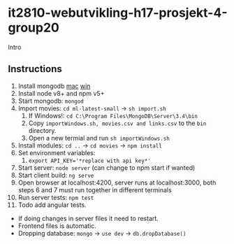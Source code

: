 # it2810-webutvikling-h17-prosjekt-4-group20
Intro

## Instructions
1. Install mongodb [mac](https://docs.mongodb.com/manual/tutorial/install-mongodb-on-os-x/) [win](https://docs.mongodb.com/manual/tutorial/install-mongodb-on-windows/)
2. Install node v8+ and npm v5+
3. Start mongodb: `mongod`
4. Import movies: `cd ml-latest-small` -> `sh import.sh`
    1. If Windows!: `cd C:\Program Files\MongoDB\Server\3.4\bin`
    2. Copy `importWindows.sh, movies.csv and links.csv` to the `bin` directory.
    3. Open a new termial and run `sh importWindows.sh`
5. Install modules: `cd ..` -> `cd movies` -> `npm install`
6. Set environment variables:
    1. `export API_KEY='*replace with api key*'`
7. Start server: `node server` (can change to npm start if wanted)
8. Start client build: `ng serve`
9. Open browser at localhost:4200, server runs at localhost:3000, both steps 6 and 7 must run together in different terminals
10. Run server tests: `npm test`
11. Todo add angular tests.

* If doing changes in server files it need to restart.
* Frontend files is automatic.
* Dropping database: `mongo` -> `use dev` -> `db.dropDatabase()`
